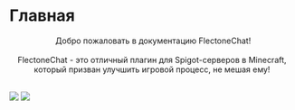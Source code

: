 # Главная
<p align="center">
 <img src="https://media.discordapp.net/attachments/1125856632996380753/1125870323322069004/flectonechat.png" alt=""/>
 Добро пожаловать в документацию FlectoneChat!
 <br/>
 <br/>
FlectoneChat - это отличный плагин для Spigot-серверов в Minecraft, который призван улучшить игровой процесс, не мешая ему!
 <br/>
 <br/>

 <a href="https://modrinth.com/plugin/flectonechat"><img src="https://media.discordapp.net/attachments/895577735924178975/1129532662512615474/banner.png"/></a>
 <a href="https://www.spigotmc.org/resources/flectonechat.89411/"><img src="https://media.discordapp.net/attachments/895577735924178975/1129533680910610535/banner.png"/></a>
</p>
